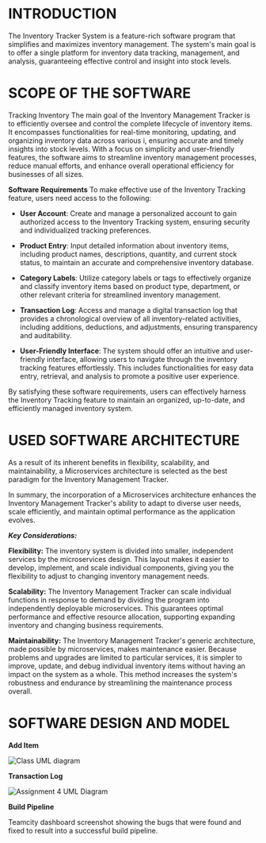 # INTRODUCTION
The Inventory Tracker System is a feature-rich software program that simplifies and maximizes inventory management. The system's main goal is to offer a single platform for inventory data tracking, management, and analysis, guaranteeing effective control and insight into stock levels.
# SCOPE OF THE SOFTWARE
Tracking Inventory
The main goal of the Inventory Management Tracker is to  efficiently oversee and control the complete lifecycle of inventory items. It encompasses functionalities for real-time monitoring, updating, and organizing inventory data across various i, ensuring accurate and timely insights into stock levels. With a focus on simplicity and user-friendly features, the software aims to streamline inventory management processes, reduce manual efforts, and enhance overall operational efficiency for businesses of all sizes.

**Software Requirements** To make effective use of the Inventory Tracking feature, users need access to the following:

+ **User Account**: Create and manage a personalized account to gain authorized access to the Inventory Tracking system, ensuring security and individualized tracking preferences.

+ **Product Entry**: Input detailed information about inventory items, including product names, descriptions, quantity, and current stock status, to maintain an accurate and comprehensive inventory database.

+ **Category Labels**: Utilize category labels or tags to effectively organize and classify inventory items based on product type, department, or other relevant criteria for streamlined inventory management.

+ **Transaction Log**: Access and manage a digital transaction log that provides a chronological overview of all inventory-related activities, including additions, deductions, and adjustments, ensuring transparency and auditability.

+ **User-Friendly Interface**: The system should offer an intuitive and user-friendly interface, allowing users to navigate through the inventory tracking features effortlessly. This includes functionalities for easy data entry, retrieval, and analysis to promote a positive user experience.

By satisfying these software requirements, users can effectively harness the Inventory Tracking feature to maintain an organized, up-to-date, and efficiently managed inventory system.
# USED SOFTWARE ARCHITECTURE

As a result of its inherent benefits in flexibility, scalability, and maintainability, a Microservices architecture is selected as the best paradigm for the Inventory Management Tracker.

In summary, the incorporation of a Microservices architecture enhances the Inventory Management Tracker's ability to adapt to diverse user needs, scale efficiently, and maintain optimal performance as the application evolves.

***Key Considerations:***

**Flexibility:** The inventory system is divided into smaller, independent services by the microservices design. This layout makes it easier to develop, implement, and scale individual components, giving you the flexibility to adjust to changing inventory management needs.

**Scalability:** The Inventory Management Tracker can scale individual functions in response to demand by dividing the program into independently deployable microservices. This guarantees optimal performance and effective resource allocation, supporting expanding inventory and changing business requirements.

**Maintainability:** The Inventory Management Tracker's generic architecture, made possible by microservices, makes maintenance easier. Because problems and upgrades are limited to particular services, it is simpler to improve, update, and debug individual inventory items without having an impact on the system as a whole. This method increases the system's robustness and endurance by streamlining the maintenance process overall.

# SOFTWARE DESIGN AND MODEL
**Add Item**

![Class UML diagram](https://github.com/biigiie/inventory-managemnet/assets/106522136/86e17713-21b2-438f-98f5-30b0bbe52c53)

**Transaction Log**

![Assignment 4 UML Diagram](https://github.com/biigiie/inventory-managemnet/assets/106522136/713e6574-1383-4121-a886-5ab03fb23580)

**Build Pipeline**



Teamcity dashboard screenshot showing the bugs that were found and fixed to result into a successful build pipeline.
